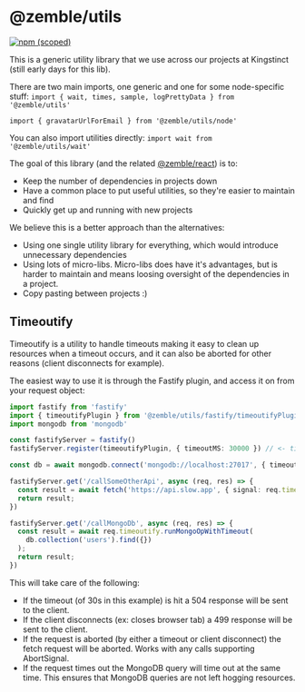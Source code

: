 # @zemble/utils

[![npm (scoped)](https://img.shields.io/npm/v/@zemble/utils?style=for-the-badge)](https://www.npmjs.com/package/@zemble/utils)

This is a generic utility library that we use across our projects at Kingstinct (still early days for this lib).

There are two main imports, one generic and one for some node-specific stuff:
`import { wait, times, sample, logPrettyData } from '@zemble/utils'`

`import { gravatarUrlForEmail } from '@zemble/utils/node'`

You can also import utilities directly:
`import wait from '@zemble/utils/wait'`

The goal of this library (and the related [@zemble/react](https://github.com/Kingstinct/utils)) is to:
- Keep the number of dependencies in projects down
- Have a common place to put useful utilities, so they're easier to maintain and find
- Quickly get up and running with new projects

We believe this is a better approach than the alternatives:
- Using one single utility library for everything, which would introduce unnecessary dependencies
- Using lots of micro-libs. Micro-libs does have it's advantages, but is harder to maintain and means loosing oversight of the dependencies in a project.
- Copy pasting between projects :)

## Timeoutify

Timeoutify is a utility to handle timeouts making it easy to clean up resources when a timeout occurs, and it can also be aborted for other reasons (client disconnects for example). 

The easiest way to use it is through the Fastify plugin, and access it on from your request object:
  
  ```ts
  import fastify from 'fastify'
  import { timeoutifyPlugin } from '@zemble/utils/fastify/timeoutifyPlugin'
  import mongodb from 'mongodb'

  const fastifyServer = fastify()
  fastifyServer.register(timeoutifyPlugin, { timeoutMS: 30000 }) // <- time out your request after 30 seconds

  const db = await mongodb.connect('mongodb://localhost:27017', { timeout: req.timeoutify.timeout })

  fastifyServer.get('/callSomeOtherApi', async (req, res) => {    
    const result = await fetch('https://api.slow.app', { signal: req.timeoutify.abortSignal });
    return result;
  })

  fastifyServer.get('/callMongoDb', async (req, res) => {    
    const result = await req.timeoutify.runMongoOpWithTimeout(
      db.collection('users').find({})
    );
    return result;
  })
  ```
This will take care of the following:
- If the timeout (of 30s in this example) is hit a 504 response will be sent to the client.
- If the client disconnects (ex: closes browser tab) a 499 response will be sent to the client.
- If the request is aborted (by either a timeout or client disconnect) the fetch request will be aborted. Works with any calls supporting AbortSignal.
- If the request times out the MongoDB query will time out at the same time. This ensures that MongoDB queries are not left hogging resources.